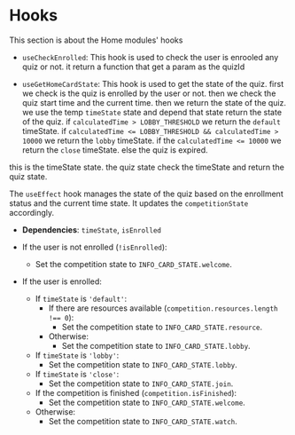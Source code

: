 # Hooks

This section is about the Home modules' hooks

- `useCheckEnrolled`: This hook is used to check the user is enrooled any quiz or not. it return a function that get a param as the quizId

- `useGetHomeCardState`: This hook is used to get the state of the quiz. first we check is the quiz is enrolled by the user or not. then we check the quiz start time and the current time. then we return the state of the quiz. we use the temp `timeState` state and depend that state return the state of the quiz. if `calculatedTime > LOBBY_THRESHOLD` we return the `default` timeState. if `calculatedTime <= LOBBY_THRESHOLD && calculatedTime > 10000` we return the `lobby` timeState. if the `calculatedTime <= 10000` we return the `close` timeState. else the quiz is expired.

this is the timeState state. the quiz state check the timeState and return the quiz state. 

The `useEffect` hook manages the state of the quiz based on the enrollment status and the current time state. It updates the `competitionState` accordingly.

- **Dependencies**: `timeState`, `isEnrolled`

- If the user is not enrolled (`!isEnrolled`):
  - Set the competition state to `INFO_CARD_STATE.welcome`.
- If the user is enrolled:
  - If `timeState` is `'default'`:
    - If there are resources available (`competition.resources.length !== 0`):
      - Set the competition state to `INFO_CARD_STATE.resource`.
    - Otherwise:
      - Set the competition state to `INFO_CARD_STATE.lobby`.
  - If `timeState` is `'lobby'`:
    - Set the competition state to `INFO_CARD_STATE.lobby`.
  - If `timeState` is `'close'`:
    - Set the competition state to `INFO_CARD_STATE.join`.
  - If the competition is finished (`competition.isFinished`):
    - Set the competition state to `INFO_CARD_STATE.welcome`.
  - Otherwise:
    - Set the competition state to `INFO_CARD_STATE.watch`.